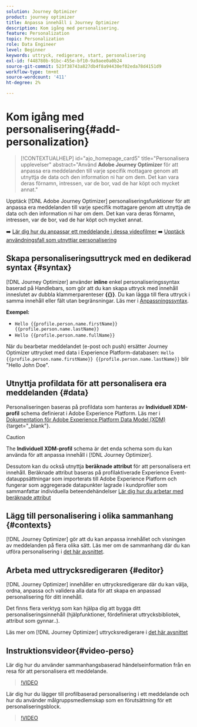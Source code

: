 ```yaml
---
solution: Journey Optimizer
product: journey optimizer
title: Anpassa innehåll i Journey Optimizer
description: Kom igång med personalisering.
feature: Personalization
topic: Personalization
role: Data Engineer
level: Beginner
keywords: uttryck, redigerare, start, personalisering
exl-id: f448780b-91bc-455e-bf10-9a9aee0a0b24
source-git-commit: 523f38743a827db4f8a94430ef02eda78d4151d9
workflow-type: tm+mt
source-wordcount: '411'
ht-degree: 2%

---
```


# Kom igång med personalisering{#add-personalization}

>[!CONTEXTUALHELP]
>id="ajo_homepage_card5"
>title="Personalisera upplevelser"
>abstract="Använd **Adobe Journey Optimizer** för att anpassa era meddelanden till varje specifik mottagare genom att utnyttja de data och den information ni har om dem. Det kan vara deras förnamn, intressen, var de bor, vad de har köpt och mycket annat."


Upptäck [!DNL Adobe Journey Optimizer] personaliseringsfunktioner för att anpassa era meddelanden till varje specifik mottagare genom att utnyttja de data och den information ni har om dem. Det kan vara deras förnamn, intressen, var de bor, vad de har köpt och mycket annat.

➡️ [Lär dig hur du anpassar ett meddelande i dessa videofilmer](#video-perso)
➡️ [Upptäck användningsfall som utnyttjar personalisering](personalization-use-case.md)

## Skapa personaliseringsuttryck med en dedikerad syntax {#syntax}

[!DNL Journey Optimizer] använder **inline** enkel personaliseringssyntax baserad på Handlebars, som gör att du kan skapa uttryck med innehåll inneslutet av dubbla klammerparenteser **{{}}**. Du kan lägga till flera uttryck i samma innehåll eller fält utan begränsningar. Läs mer i [Anpassningssyntax](personalization-syntax.md).

**Exempel:**

* `Hello {{profile.person.name.firstName}} {{profile.person.name.lastName}}`
* `Hello {{profile.person.name.fullName}}`

När du bearbetar meddelandet (e-post och push) ersätter Journey Optimizer uttrycket med data i Experience Platform-databasen:  `Hello {{profile.person.name.firstName}} {{profile.person.name.lastName}}` blir &quot;Hello John Doe&quot;.

## Utnyttja profildata för att personalisera era meddelanden {#data}

Personaliseringen baseras på profildata som hanteras av **Individuell XDM-profil** schema definierat i Adobe Experience Platform. Läs mer i [Dokumentation för Adobe Experience Platform Data Model (XDM)](https://experienceleague.adobe.com/docs/experience-platform/xdm/home.html?lang=sv){target="_blank"}.

>[!CAUTION]
>The **Individuell XDM-profil** schema är det enda schema som du kan använda för att anpassa innehåll i [!DNL Journey Optimizer].

Dessutom kan du också utnyttja **beräknade attribut** för att personalisera ert innehåll. Beräknade attribut baseras på profilaktiverade Experience Event-datauppsättningar som importerats till Adobe Experience Platform och fungerar som aggregerade datapunkter lagrade i kundprofiler som sammanfattar individuella beteendehändelser [Lär dig hur du arbetar med beräknade attribut](../audience/computed-attributes.md)

## Lägg till personalisering i olika sammanhang {#contexts}

[!DNL Journey Optimizer] gör att du kan anpassa innehållet och visningen av meddelanden på flera olika sätt. Läs mer om de sammanhang där du kan utföra personalisering i [det här avsnittet](personalization-contexts.md).

## Arbeta med uttrycksredigeraren {#editor}

[!DNL Journey Optimizer] innehåller en uttrycksredigerare där du kan välja, ordna, anpassa och validera alla data för att skapa en anpassad personalisering för ditt innehåll.

Det finns flera verktyg som kan hjälpa dig att bygga ditt personaliseringsinnehåll (hjälpfunktioner, fördefinierat uttrycksbibliotek, attribut som gynnar..).

Läs mer om [!DNL Journey Optimizer] uttrycksredigerare i [det här avsnittet](personalization-build-expressions.md)

## Instruktionsvideor{#video-perso}

Lär dig hur du använder sammanhangsbaserad händelseinformation från en resa för att personalisera ett meddelande.

>[!VIDEO](https://video.tv.adobe.com/v/334165?quality=12)

Lär dig hur du lägger till profilbaserad personalisering i ett meddelande och hur du använder målgruppsmedlemskap som en förutsättning för ett personaliseringsblock.

>[!VIDEO](https://video.tv.adobe.com/v/334078?quality=12)
